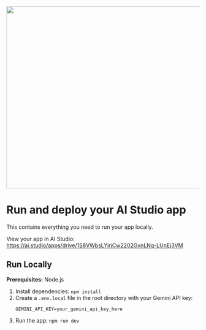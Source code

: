 <div align="center">
<img width="1200" height="475" alt="GHBanner" src="https://github.com/user-attachments/assets/0aa67016-6eaf-458a-adb2-6e31a0763ed6" />
</div>

# Run and deploy your AI Studio app

This contains everything you need to run your app locally.

View your app in AI Studio: https://ai.studio/apps/drive/1S8VWbsLYirjCw2202GxnLNq-LUnEj3VM

## Run Locally

**Prerequisites:**  Node.js


1. Install dependencies:
   `npm install`
2. Create a `.env.local` file in the root directory with your Gemini API key:
   ```
   GEMINI_API_KEY=your_gemini_api_key_here
   ```
3. Run the app:
   `npm run dev`

